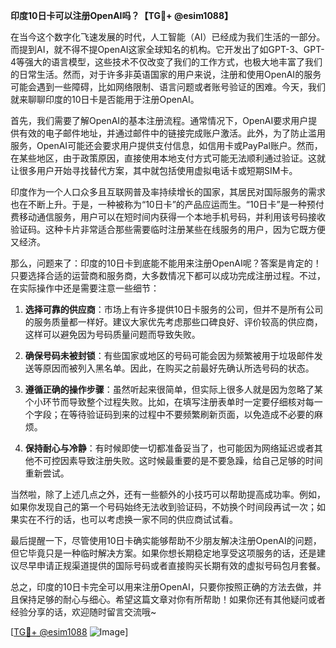 **印度10日卡可以注册OpenAI吗？【TG💪+ @esim1088】**

在当今这个数字化飞速发展的时代，人工智能（AI）已经成为我们生活的一部分。而提到AI，就不得不提OpenAI这家全球知名的机构。它开发出了如GPT-3、GPT-4等强大的语言模型，这些技术不仅改变了我们的工作方式，也极大地丰富了我们的日常生活。然而，对于许多非英语国家的用户来说，注册和使用OpenAI的服务可能会遇到一些障碍，比如网络限制、语言问题或者账号验证的困难。今天，我们就来聊聊印度的10日卡是否能用于注册OpenAI。

首先，我们需要了解OpenAI的基本注册流程。通常情况下，OpenAI要求用户提供有效的电子邮件地址，并通过邮件中的链接完成账户激活。此外，为了防止滥用服务，OpenAI可能还会要求用户提供支付信息，如信用卡或PayPal账户。然而，在某些地区，由于政策原因，直接使用本地支付方式可能无法顺利通过验证。这就让很多用户开始寻找替代方案，其中就包括使用虚拟电话卡或短期SIM卡。

印度作为一个人口众多且互联网普及率持续增长的国家，其居民对国际服务的需求也在不断上升。于是，一种被称为“10日卡”的产品应运而生。“10日卡”是一种预付费移动通信服务，用户可以在短时间内获得一个本地手机号码，并利用该号码接收验证码。这种卡片非常适合那些需要临时注册某些在线服务的用户，因为它既方便又经济。

那么，问题来了：印度的10日卡到底能不能用来注册OpenAI呢？答案是肯定的！只要选择合适的运营商和服务商，大多数情况下都可以成功完成注册过程。不过，在实际操作中还是需要注意一些细节：

1. **选择可靠的供应商**：市场上有许多提供10日卡服务的公司，但并不是所有公司的服务质量都一样好。建议大家优先考虑那些口碑良好、评价较高的供应商，这样可以避免因为号码质量问题而导致失败。
   
2. **确保号码未被封锁**：有些国家或地区的号码可能会因为频繁被用于垃圾邮件发送等原因而被列入黑名单。因此，在购买之前最好先确认所选号码的状态。

3. **遵循正确的操作步骤**：虽然听起来很简单，但实际上很多人就是因为忽略了某个小环节而导致整个过程失败。比如，在填写注册表单时一定要仔细核对每一个字段；在等待验证码到来的过程中不要频繁刷新页面，以免造成不必要的麻烦。

4. **保持耐心与冷静**：有时候即使一切都准备妥当了，也可能因为网络延迟或者其他不可控因素导致注册失败。这时候最重要的是不要急躁，给自己足够的时间重新尝试。

当然啦，除了上述几点之外，还有一些额外的小技巧可以帮助提高成功率。例如，如果你发现自己的第一个号码始终无法收到验证码，不妨换个时间段再试一次；如果实在不行的话，也可以考虑换一家不同的供应商试试看。

最后提醒一下，尽管使用10日卡确实能够帮助不少朋友解决注册OpenAI的问题，但它毕竟只是一种临时解决方案。如果你想长期稳定地享受这项服务的话，还是建议尽早申请正规渠道提供的国际号码或者直接购买长期有效的虚拟号码包月套餐。

总之，印度的10日卡完全可以用来注册OpenAI，只要你按照正确的方法去做，并且保持足够的耐心与细心。希望这篇文章对你有所帮助！如果你还有其他疑问或者经验分享的话，欢迎随时留言交流哦~

[[TG💪+ @esim1088](https://t.me/s/esim1088) ![Image](https://i.postimg.cc/4NQfJmqS/Snipaste-2025-05-13-00-14-12.png)]